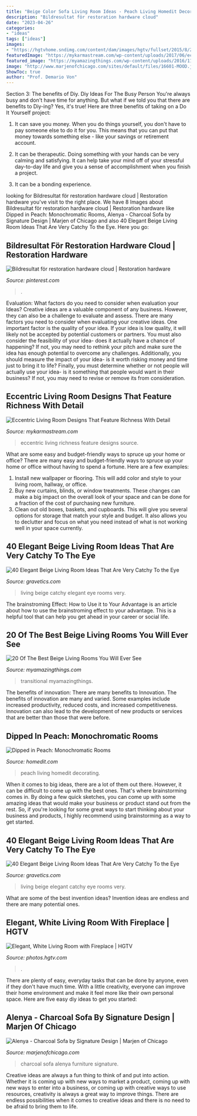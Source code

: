 ```yaml
---
title: "Beige Color Sofa Living Room Ideas - Peach Living Homedit Decorating"
description: "Bildresultat för restoration hardware cloud"
date: "2023-04-26"
categories:
- "ideas"
tags: ["ideas"]
images:
- "https://hgtvhome.sndimg.com/content/dam/images/hgtv/fullset/2015/8/27/1/Melanie-Milner_Muscogee-Studio-Apartment_5.jpg.rend.hgtvcom.966.1449.suffix/1440708993603.jpeg"
featuredImage: "https://mykarmastream.com/wp-content/uploads/2017/06/eccentric-living-room-11.jpg"
featured_image: "https://myamazingthings.com/wp-content/uploads/2016/11/transitional-living-room.jpg"
image: "http://www.marjenofchicago.com/sites/default/files/16601-MOOD.jpg"
ShowToc: true
author: "Prof. Demario Von"
---
```



Section 3: The benefits of Diy.
Diy Ideas For The Busy Person
You're always busy and don't have time for anything. But what if we told you that there are benefits to Diy-ing? Yes, it's true! Here are three benefits of taking on a Do It Yourself project:

1. It can save you money. When you do things yourself, you don't have to pay someone else to do it for you. This means that you can put that money towards something else - like your savings or retirement account.

2. It can be therapeutic. Doing something with your hands can be very calming and satisfying. It can help take your mind off of your stressful day-to-day life and give you a sense of accomplishment when you finish a project.

3. It can be a bonding experience.

	

		
looking for Bildresultat för restoration hardware cloud | Restoration hardware you've visit to the right place. We have 8 Images about Bildresultat för restoration hardware cloud | Restoration hardware like Dipped in Peach: Monochromatic Rooms, Alenya - Charcoal Sofa by Signature Design | Marjen of Chicago and also 40 Elegant Beige Living Room Ideas That Are Very Catchy To the Eye. Here you go:
		
    
## Bildresultat För Restoration Hardware Cloud | Restoration Hardware

<img loading=lazy src="https://i.pinimg.com/736x/b9/f0/df/b9f0dfb2c0295749399e881d662d0801.jpg" onerror="this.onerror=null;this.src='https://tse2.mm.bing.net/th?id=OIP.VSF60Cbe08Z7UfjAslGEWgHaD4&amp;pid=15.1';" alt="Bildresultat för restoration hardware cloud | Restoration hardware">

_Source: pinterest.com_

>. 

	

Evaluation: What factors do you need to consider when evaluation your Ideas?
Creative ideas are a valuable component of any business. However, they can also be a challenge to evaluate and assess. There are many factors you need to consider when evaluating your creative ideas. 
One important factor is the quality of your idea. If your idea is low quality, it will likely not be accepted by potential customers or partners. You must also consider the feasibility of your idea- does it actually have a chance of happening? If not, you may need to rethink your pitch and make sure the idea has enough potential to overcome any challenges. Additionally, you should measure the impact of your idea- is it worth risking money and time just to bring it to life? Finally, you must determine whether or not people will actually use your idea- is it something that people would want in their business? If not, you may need to revise or remove its from consideration.

    
## Eccentric Living Room Designs That Feature Richness With Detail

<img loading=lazy src="https://mykarmastream.com/wp-content/uploads/2017/06/eccentric-living-room-11.jpg" onerror="this.onerror=null;this.src='https://tse3.mm.bing.net/th?id=OIP.ih4tIvwqFnZwCSWduSAyegHaJl&amp;pid=15.1';" alt="Eccentric Living Room Designs That Feature Richness With Detail">

_Source: mykarmastream.com_

>eccentric living richness feature designs source. 

	

What are some easy and budget-friendly ways to spruce up your home or office?
There are many easy and budget-friendly ways to spruce up your home or office without having to spend a fortune. Here are a few examples: 
1. Install new wallpaper or flooring. This will add color and style to your living room, hallway, or office. 
2. Buy new curtains, blinds, or window treatments. These changes can make a big impact on the overall look of your space and can be done for a fraction of the cost of purchasing new furniture. 
3. Clean out old boxes, baskets, and cupboards. This will give you several options for storage that match your style and budget. It also allows you to declutter and focus on what you need instead of what is not working well in your space currently. 

    
## 40 Elegant Beige Living Room Ideas That Are Very Catchy To The Eye

<img loading=lazy src="http://www.gravetics.com/wp-content/uploads/2017/09/Beige-and-white-living-room-ideas.jpg" onerror="this.onerror=null;this.src='https://tse4.mm.bing.net/th?id=OIP.FO_uP2kW3Z_dfO0FPREXkgHaJr&amp;pid=15.1';" alt="40 Elegant Beige Living Room Ideas That Are Very Catchy To the Eye">

_Source: gravetics.com_

>living beige catchy elegant eye rooms very. 

	

The brainstroming Effect: How to Use it to Your Advantage is an article about how to use the brainstroming effect to your advantage. This is a helpful tool that can help you get ahead in your career or social life.

    
## 20 Of The Best Beige Living Rooms You Will Ever See

<img loading=lazy src="https://myamazingthings.com/wp-content/uploads/2016/11/transitional-living-room.jpg" onerror="this.onerror=null;this.src='https://tse1.mm.bing.net/th?id=OIP.mursEKtY8w2NxegONeFHuAHaE7&amp;pid=15.1';" alt="20 Of The Best Beige Living Rooms You Will Ever See">

_Source: myamazingthings.com_

>transitional myamazingthings. 

	

The benefits of innovation: There are many benefits to Innovation.
The benefits of innovation are many and varied. Some examples include increased productivity, reduced costs, and increased competitiveness. Innovation can also lead to the development of new products or services that are better than those that were before.

    
## Dipped In Peach: Monochromatic Rooms

<img loading=lazy src="http://cdn.homedit.com/wp-content/uploads/2014/04/contemporary-peachy-living-room.jpg" onerror="this.onerror=null;this.src='https://tse1.mm.bing.net/th?id=OIP.kTLb_ay0x5ipxPiqt5BU3gHaLH&amp;pid=15.1';" alt="Dipped in Peach: Monochromatic Rooms">

_Source: homedit.com_

>peach living homedit decorating. 

	

When it comes to big ideas, there are a lot of them out there. However, it can be difficult to come up with the best ones. That's where brainstorming comes in. By doing a few quick sketches, you can come up with some amazing ideas that would make your business or product stand out from the rest. So, if you're looking for some great ways to start thinking about your business and products, I highly recommend using brainstorming as a way to get started.

    
## 40 Elegant Beige Living Room Ideas That Are Very Catchy To The Eye

<img loading=lazy src="http://www.gravetics.com/wp-content/uploads/2017/09/Beige-and-brown-living-room-decorating-ideas.jpg" onerror="this.onerror=null;this.src='https://tse1.mm.bing.net/th?id=OIP.s4ExyKjxt7Idm5FKHglWegHaJ4&amp;pid=15.1';" alt="40 Elegant Beige Living Room Ideas That Are Very Catchy To the Eye">

_Source: gravetics.com_

>living beige elegant catchy eye rooms very. 

	

What are some of the best invention ideas?
Invention ideas are endless and there are many potential ones.

    
## Elegant, White Living Room With Fireplace | HGTV

<img loading=lazy src="https://hgtvhome.sndimg.com/content/dam/images/hgtv/fullset/2015/8/27/1/Melanie-Milner_Muscogee-Studio-Apartment_5.jpg.rend.hgtvcom.966.1449.suffix/1440708993603.jpeg" onerror="this.onerror=null;this.src='https://tse2.mm.bing.net/th?id=OIP.mL0doUybVBUaVPPiklTx9gHaLG&amp;pid=15.1';" alt="Elegant, White Living Room with Fireplace | HGTV">

_Source: photos.hgtv.com_

>. 

	

There are plenty of easy, everyday tasks that can be done by anyone, even if they don't have much time. With a little creativity, everyone can improve their home environment and make it feel more like their own personal space. Here are five easy diy ideas to get you started: 

    
## Alenya - Charcoal Sofa By Signature Design | Marjen Of Chicago

<img loading=lazy src="http://www.marjenofchicago.com/sites/default/files/16601-MOOD.jpg" onerror="this.onerror=null;this.src='https://tse4.mm.bing.net/th?id=OIP.fR-l0_AWHIzqbu87WgKFwQHaI_&amp;pid=15.1';" alt="Alenya - Charcoal Sofa by Signature Design | Marjen of Chicago">

_Source: marjenofchicago.com_

>charcoal sofa alenya furniture signature. 

	

Creative ideas are always a fun thing to think of and put into action. Whether it is coming up with new ways to market a product, coming up with new ways to enter into a business, or coming up with creative ways to use resources, creativity is always a great way to improve things. There are endless possibilities when it comes to creative ideas and there is no need to be afraid to bring them to life.

